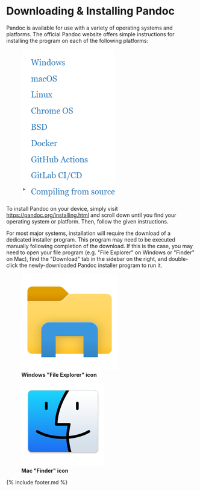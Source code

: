 # Downloading & Installing Pandoc

Pandoc is available for use with a variety of operating systems and
platforms. The official Pandoc website offers simple instructions for
installing the program on each of the following platforms:

<figure>
<img src=images\media\image5.png>
</figure>

To install Pandoc on your device, simply visit
<https://pandoc.org/installing.html> and scroll down until you find your
operating system or platform. Then, follow the given instructions.

For most major systems, installation will require the download of a
dedicated installer program. This program may need to be executed
manually following completion of the download. If this is the case, you
may need to open your file program (e.g. "File Explorer" on Windows or
"Finder" on Mac), find the "Download" tab in the sidebar on the right,
and double-click the newly-downloaded Pandoc installer program to run
it.

<figure>
<img src=images\media\image2.png>
<figcaption><b>Windows "File Explorer" icon</b></figcaption>
</figure>

<figure>
<img src=images\media\image3.png>
<figcaption><b>Mac "Finder" icon</b></figcaption>
</figure>
{% include footer.md %}